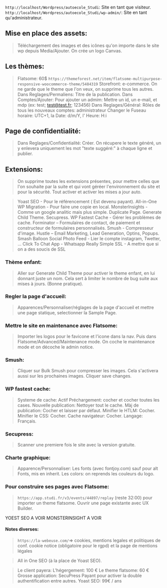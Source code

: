 `http://localhost/Wordpress/autoecole_Studi`: Site en tant que visiteur.
`http://localhost/Wordpress/autoecole_Studi/wp-admin/`: Site en tant qu'administrateur.

## Mise en place des assets:

> Téléchargement des images et des icônes qu'on importe dans le site wp depuis Media/Ajouter.
> On crée un logo Canvas.

## Les thèmes:

> Flatsome: 60$
> `https://themeforest.net/item/flatsome-multipurpose-responsive-woocommerce-theme/5484319`
> Storefront: e-commerce.
> On ne garde que le theme que l'on veux, on supprime tous les autres.
> Dans Reglages/Permaliens: Titre de la publication.
> Dans Comptes/Ajouter: Pour ajouter un admim: Mettre un id, un e-mail, et mdp (ex: test; test@test.fr; 123456)
> Dans Reglages/Général: Rôles de tous les nouveaux comptes: administrateur
> Changer le Fuseau horaire: UTC+1, la Date: d/m/Y, l' Heure: H:i

## Page de confidentialité:

> Dans Reglages/Confidentialité: Créer.
> On récupere le texte généré, un y enlevera uniquement les mot "texte suggéré:" à chaque ligne et publier.

## Extensions:

> On supprime toutes les extensions présentes, pour mettre celles que l'on souhaite par la suite et qui vont géréer l'environnement du site et pour la sécurité.
> Tout activer et activer les mises a jour auto.

> Yoast SEO - Pour le référencement ( Est devenu payant).
> All-in-One WP Migration - Pour faire une copie en local.
> MonsterInsights - Comme un google analitic mais plus simple.
> Duplicate Page.
> Generate Child Theme.
> Secupress.
> WP Fastest Cache - Gérer les problèmes de cache.
> Forminator – Formulaires de contact, de paiement et constructeur de formulaires personnalisés.
> Smush - Compresseur d'image.
> Hustle – Email Marketing, Lead Generation, Optins, Popups.
> Smash Balloon Social Photo Feed - Lier le compte instagram, Twetter, ...
> Click To Chat App - Whatsapp
> Really Simple SSL - A mettre que si on a des soucis de SSL

### Thème enfant:

> Aller sur Generate Child Theme pour activer le theme enfant, en lui donnant juste un nom.
> Cela sert à limiter le nombre de bug suite aux mises à jours. (Bonne pratique).

### Regler la page d'accueil:

> Apparences/Personnaliser/réglages de la page d'accueil et mettre une page statique, selectionner la Sample Page.

### Mettre le site en maintenance avec Flatsome:

> Importer les logos pour le favicone et l'icone dans la nav.
> Puis dans Flatsome/Advanced/Maintenance mode. On coche le maintenance mode et on décoche le admin notice.

### Smush:

> Cliquer sur Bulk Smush pour compresser les images. Cela s'activera aussi sur les prochaines images. Cliquer save changes.

### WP fastest cache:

> Systeme de cache: Actif
> Préchargement: cocher et cocher toutes les cases.
> Nouvelle publication: Nettoyer tout le cache.
> Màj de publication: Cocher et laisser par défaut.
> Minifier le HTLM: Cocher.
> Minifier le CSS: Cocher.
> Cache navigateur: Cocher.
> Langage: Français.

### Secupress:

> Scanner une premiere fois le site avec la version gratuite.

### Charte graphique:

> Apparence/Personnaliser:
> Les fonts (avec fontjoy.com) sauf pour alt Fonts, mis en inherit.
> Les colors: on reprends les couleurs du logo.

### Pour construire ses pages avec Flatsome:

> `https://app.studi.fr/v3/events/44897/replay` (reste 32:00) pour importer un theme flatsome.
> Ouvrir une page existante avec UX Builder.

YOEST SEO A VOIR
MONSTERINSIGHT A VOIR

#### Notes diverses:

> `https://la-webeuse.com/`=> cookies, mentions legales et politiques de conf.
> cookie notice (obligatoire pour le rgpd) et la page de mentions légales

> All in One SEO (à la place de Yoast SEO).

> Le client payera:
> L'hégergement: 100 €
> Le theme flatsome: 60 €
> Grosse application: SecuPress Payant pour activer la double authentification entre autres.
> Yoast SEO: 99€ / ans
